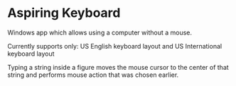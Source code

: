 # Aspiring Keyboard
 Windows app which allows using a computer without a mouse.

Currently supports only: US English keyboard layout and US International keyboard layout

Typing a string inside a figure moves the mouse cursor to the center of that string and performs mouse action that was chosen earlier.